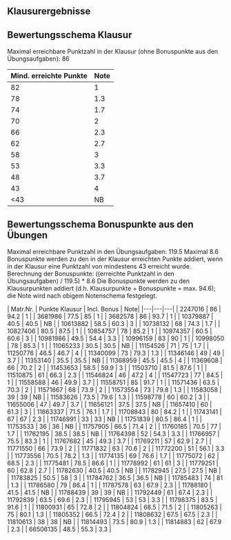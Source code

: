 ## Klausurergebnisse
## Bewertungsschema Klausur

Maximal erreichbare Punktzahl in der Klausur (ohne Bonuspunkte aus den Übungsaufgaben): 86


| Mind. erreichte Punkte | Note |
|---|---|
| 82 | 1 |
| 78 | 1.3 |
| 74 | 1.7 |
| 70 | 2 |
| 66 | 2.3 |
| 62 | 2.7 |
| 58 | 3 |
| 53 | 3.3 |
| 48 | 3.7 |
| 43 | 4 |
| <43 | NB |

## Bewertungsschema Bonuspunkte aus den Übungen

Maximal erreichbare Punktzahl in den Übungsaufgaben: 119.5
Maximal 8.6 Bonuspunkte werden zu den in der Klausur erreichten Punkte addiert, wenn in der Klausur eine Punktzahl von mindestens 43 erreicht wurde.
Berechnung der Bonuspunkte: ((erreichte Punktzahl in den Übungsaufgaben) / 119.5) * 8.6
Die Bonuspunkte werden zu den Klausurpunkten addiert (d.h. Klausurpunkte + Bonuspunkte = max. 94.6); die Note wird nach obigem Notenschema festgelegt.

| Matr.Nr. | Punkte Klausur | Incl. Bonus | Note|
|---|---|---|
| 2247016 | 86 | 94.2 | 1 |
| 3681986 | 77.5 | 85 | 1 |
| 3682578 | 86 | 93.7 | 1 |
| 10379887 | 40.5 | 40.5 | NB |
| 10613882 | 58.5 | 60.3 | 3 |
| 10738132 | 68 | 74.3 | 1.7 |
| 10827406 | 80.5 | 87.5 | 1 |
| 10854757 | 78 | 85.2 | 1 |
| 10974357 | 60.5 | 60.6 | 3 |
| 10981986 | 49.5 | 54.4 | 3.3 |
| 10996159 | 83 | 90 | 1 |
| 10998050 | 78 | 85.3 | 1 |
| 11065233 | 30.5 | 30.5 | NB |
| 11154526 | 71 | 75 | 1.7 |
| 11250776 | 46.5 | 46.7 | 4 |
| 11340099 | 73 | 79.3 | 1.3 |
| 11346146 | 49 | 49 | 3.7 |
| 11353140 | 35.5 | 35.5 | NB |
| 11368959 | 45.5 | 45.5 | 4 |
| 11369608 | 66 | 70.2 | 2 |
| 11453653 | 58.5 | 59.9 | 3 |
| 11503710 | 81.5 | 87.6 | 1 |
| 11510875 | 61 | 66.3 | 2.3 |
| 11546824 | 46 | 47.2 | 4 |
| 11547723 | 77 | 84.5 | 1 |
| 11558588 | 46 | 49.9 | 3.7 |
| 11558751 | 85 | 91.7 | 1 |
| 11571436 | 63.5 | 70.3 | 2 |
| 11571667 | 68 | 73.9 | 2 |
| 11573554 | 73 | 79.8 | 1.3 |
| 11583058 | 39 | 39 | NB |
| 11583626 | 73.5 | 79.6 | 1.3 |
| 11598778 | 60 | 60.2 | 3 |
| 11655006 | 47 | 49.7 | 3.7 |
| 11656121 | 37.5 | 37.5 | NB |
| 11657410 | 60 | 61.3 | 3 |
| 11663337 | 71.5 | 76.1 | 1.7 |
| 11708843 | 80 | 84.2 | 1 |
| 11743141 | 67 | 67 | 2.3 |
| 11746991 | 33 | 33 | NB |
| 11751839 | 80.5 | 86.4 | 1 |
| 11753533 | 36 | 36 | NB |
| 11757905 | 66.5 | 71.4 | 2 |
| 11760185 | 70.5 | 77 | 1.7 |
| 11762195 | 38.5 | 38.5 | NB |
| 11764398 | 52 | 54.3 | 3.3 |
| 11766957 | 75.5 | 83.3 | 1 |
| 11767682 | 45 | 49.3 | 3.7 |
| 11769211 | 57 | 62.9 | 2.7 |
| 11771550 | 66 | 73.9 | 2 |
| 11771832 | 63 | 70.6 | 2 |
| 11772200 | 51 | 56.1 | 3.3 |
| 11773556 | 70.5 | 78.2 | 1.3 |
| 11774135 | 69 | 76.6 | 1.7 |
| 11775072 | 62 | 68.5 | 2.3 |
| 11775481 | 78.5 | 86.6 | 1 |
| 11778992 | 61 | 61 | 3 |
| 11779251 | 60 | 62.8 | 2.7 |
| 11782630 | 40.5 | 40.5 | NB |
| 11782945 | 27.5 | 27.5 | NB |
| 11783825 | 50.5 | 58 | 3 |
| 11784762 | 36.5 | 36.5 | NB |
| 11785483 | 74 | 81 | 1.3 |
| 11786580 | 79 | 86.4 | 1 |
| 11787578 | 63 | 67.9 | 2.3 |
| 11788180 | 41.5 | 41.5 | NB |
| 11788439 | 39 | 39 | NB |
| 11792449 | 61 | 67.4 | 2.3 |
| 11792839 | 63.5 | 69.6 | 2.3 |
| 11795945 | 53 | 53 | 3.3 |
| 11798375 | 83.5 | 91.6 | 1 |
| 11800931 | 65 | 72.8 | 2 |
| 11804824 | 68.5 | 71.5 | 2 |
| 11805263 | 75 | 80.1 | 1.3 |
| 11805352 | 66.5 | 72.4 | 2 |
| 11808632 | 67.5 | 67.5 | 2.3 |
| 11810613 | 38 | 38 | NB |
| 11814493 | 73.5 | 80.9 | 1.3 |
| 11814883 | 62 | 67.9 | 2.3 |
| 66506135 | 48.5 | 55.3 | 3.3 |

